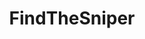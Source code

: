 ---
title: FindTheSniper
crosslinks:
- mildlyinteresting
- justiceserved
- CongratsLikeImFive
- FindTheThing
- mallninja
- Pareidolia
---